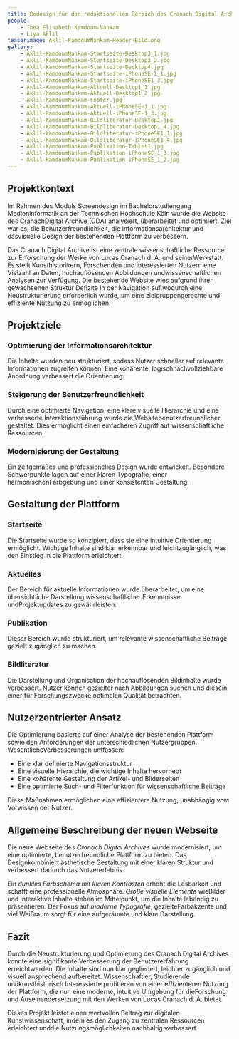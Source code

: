 ```yaml
---
title: Redesign für den redaktionellen Bereich des Cranach Digital Archive
people:
    - Thea Elisabeth Kamdoum-Nankam
    - Liya Aklil
teaserimage: Aklil-KamdoumNankam-Header-Bild.png
gallery:
    - Aklil-KamdoumNankam-Startseite-Desktop3_1.jpg
    - Aklil-KamdoumNankam-Startseite-Desktop3_2.jpg
    - Aklil-KamdoumNankam-Startseite-Desktop4.jpg
    - Aklil-KamdoumNankam-Startseite-iPhoneSE-1_1.jpg
    - Aklil-KamdoumNankam-Startseite-iPhoneSE1_3.jpg
    - Aklil-KamdoumNankam-Aktuell-Desktop1_1.jpg
    - Aklil-KamdoumNankam-Aktuell-Desktop1_2.jpg
    - Aklil-KamdoumNankam-Footer.jpg
    - Aklil-KamdoumNankam-Aktuell-iPhoneSE-1_1.jpg
    - Aklil-KamdoumNankam-Aktuell-iPhoneSE-1_3.jpg
    - Aklil-KamdoumNankam-Bildliteratur-Desktop1.jpg
    - Aklil-KamdoumNankam-Bildliteratur-Desktop1_4.jpg
    - Aklil-KamdoumNankam-Bildliteratur-iPhoneSE1_1.jpg
    - Aklil-KamdoumNankam-Bildliteratur-iPhoneSE1_4.jpg
    - Aklil-KamdoumNankam-Publikation-Tablet1.jpg
    - Aklil-KamdoumNankam-Publikation-iPhoneSE_1_3.jpg
    - Aklil-KamdoumNankam-Publikation-iPhoneSE_1_2.jpg
---
```

## Projektkontext

Im Rahmen des Moduls Screendesign im Bachelorstudiengang Medieninformatik an der Technischen Hochschule Köln wurde die Website des CranachDigital Archive (CDA) analysiert, überarbeitet und optimiert. Ziel war es, die Benutzerfreundlichkeit, die Informationsarchitektur und dasvisuelle Design der bestehenden Plattform zu verbessern.

Das Cranach Digital Archive ist eine zentrale wissenschaftliche Ressource zur Erforschung der Werke von Lucas Cranach d. Ä. und seinerWerkstatt. Es stellt Kunsthistorikern, Forschenden und interessierten Nutzern eine Vielzahl an Daten, hochauflösenden Abbildungen undwissenschaftlichen Analysen zur Verfügung. Die bestehende Website wies aufgrund ihrer gewachsenen Struktur Defizite in der Navigation auf,wodurch eine Neustrukturierung erforderlich wurde, um eine zielgruppengerechte und effiziente Nutzung zu ermöglichen.

## Projektziele

### Optimierung der Informationsarchitektur
Die Inhalte wurden neu strukturiert, sodass Nutzer schneller auf relevante Informationen zugreifen können. Eine kohärente, logischnachvollziehbare Anordnung verbessert die Orientierung.

### Steigerung der Benutzerfreundlichkeit
Durch eine optimierte Navigation, eine klare visuelle Hierarchie und eine verbesserte Interaktionsführung wurde die Websitebenutzerfreundlicher gestaltet. Dies ermöglicht einen einfacheren Zugriff auf wissenschaftliche Ressourcen.

### Modernisierung der Gestaltung
Ein zeitgemäßes und professionelles Design wurde entwickelt. Besondere Schwerpunkte lagen auf einer klaren Typografie, einer harmonischenFarbgebung und einer konsistenten Gestaltung.

## Gestaltung der Plattform

### Startseite
Die Startseite wurde so konzipiert, dass sie eine intuitive Orientierung ermöglicht. Wichtige Inhalte sind klar erkennbar und leichtzugänglich, was den Einstieg in die Plattform erleichtert.

### Aktuelles 
Der Bereich für aktuelle Informationen wurde überarbeitet, um eine übersichtliche Darstellung wissenschaftlicher Erkenntnisse undProjektupdates zu gewährleisten.

### Publikation
Dieser Bereich wurde strukturiert, um relevante wissenschaftliche Beiträge gezielt zugänglich zu machen.

###  Bildliteratur
Die Darstellung und Organisation der hochauflösenden Bildinhalte wurde verbessert. Nutzer können gezielter nach Abbildungen suchen und diesein einer für Forschungszwecke optimalen Qualität betrachten.

## Nutzerzentrierter Ansatz

Die Optimierung basierte auf einer Analyse der bestehenden Plattform sowie den Anforderungen der unterschiedlichen Nutzergruppen. WesentlicheVerbesserungen umfassen:

- Eine klar definierte Navigationsstruktur
- Eine visuelle Hierarchie, die wichtige Inhalte hervorhebt
- Eine kohärente Gestaltung der Artikel- und Bilderseiten
- Eine optimierte Such- und Filterfunktion für wissenschaftliche Beiträge

Diese Maßnahmen ermöglichen eine effizientere Nutzung, unabhängig vom Vorwissen der Nutzer.

## Allgemeine Beschreibung der neuen Webseite

Die neue Webseite des *Cranach Digital Archives* wurde modernisiert, um eine optimierte, benutzerfreundliche Plattform zu bieten. Das Designkombiniert ästhetische Gestaltung mit einer klaren Struktur und verbessert dadurch das Nutzererlebnis.

Ein *dunkles Farbschema mit klaren Kontrasten* erhöht die Lesbarkeit und schafft eine professionelle Atmosphäre. *Große visuelle Elemente* wieBilder und interaktive Inhalte stehen im Mittelpunkt, um die Inhalte lebendig zu präsentieren. Der Fokus auf *moderne Typografie*, gezielteFarbakzente und viel Weißraum sorgt für eine aufgeräumte und klare Darstellung.

## Fazit

Durch die Neustrukturierung und Optimierung des Cranach Digital Archives konnte eine signifikante Verbesserung der Benutzererfahrung erreichtwerden. Die Inhalte sind nun klar gegliedert, leichter zugänglich und visuell ansprechend aufbereitet. Wissenschaftler, Studierende undkunsthistorisch Interessierte profitieren von einer effizienteren Nutzung der Plattform, die nun eine moderne, intuitive Umgebung für dieForschung und Auseinandersetzung mit den Werken von Lucas Cranach d. Ä. bietet.

Dieses Projekt leistet einen wertvollen Beitrag zur digitalen Kunstwissenschaft, indem es den Zugang zu zentralen Ressourcen erleichtert unddie Nutzungsmöglichkeiten nachhaltig verbessert.